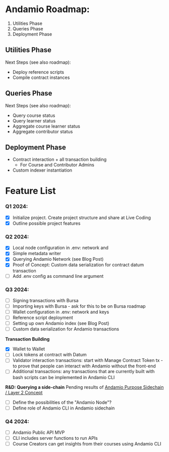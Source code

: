 
# Andamio Roadmap:

1. Utilities Phase
2. Queries Phase
3. Deployment Phase

## Utilities Phase
Next Steps (see also roadmap):
- Deploy reference scripts
- Compile contract instances

## Queries Phase
Next Steps (see also roadmap):
- Query course status
- Query learner status
- Aggregate course learner status
- Aggregate contributor status

## Deployment Phase
- Contract interaction + all transaction building
    - For Course and Contributor Admins
- Custom indexer instantiation

# Feature List
### Q1 2024:
- [x] Initialize project. Create project structure and share at Live Coding
- [x] Outline possible project features

### Q2 2024:
- [x] Local node configuration in .env: network and
- [x] Simple metadata writer
- [x] Querying Andamio Network (see Blog Post)
- [x] Proof of Concept: Custom data serialization for contract datum transaction
- [ ] Add .env config as command line argument

### Q3 2024:
- [ ] Signing transactions with Bursa
- [ ] Importing keys with Bursa - ask for this to be on Bursa roadmap
- [ ] Wallet configuration in .env: network and keys
- [ ] Reference script deployment
- [ ] Setting up own Andamio index (see Blog Post)
- [ ] Custom data serialization for Andamio transactions

**Transaction Building**
- [x] Wallet to Wallet
- [ ] Lock tokens at contract with Datum
- [ ] Validator interaction transactions: start with Manage Contract Token tx - to prove that people can interact with Andamio without the front-end
- [ ] Additional transactions: any transactions that are currently built with bash scripts can be implemented in Andamio CLI

**R&D: Querying a side-chain**
Pending results of [Andamio Purpose Sidechain / Layer 2 Concept](https://cardano.ideascale.com/c/idea/122585)
- [ ] Define the possibilities of the "Andamio Node"?
- [ ] Define role of Andamio CLI in Andamio sidechain

### Q4 2024:
- [ ] Andamio Public API MVP
- [ ] CLI includes server functions to run APIs
- [ ] Course Creators can get insights from their courses using Andamio CLI